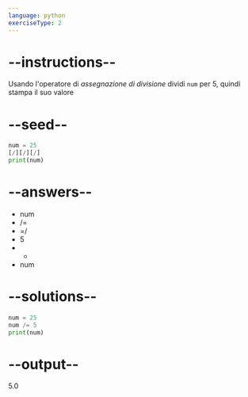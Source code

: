 ```yaml
---
language: python
exerciseType: 2
---
```


# --instructions--

Usando l'operatore di *assegnazione di divisione* dividi `num` per 5, quindi stampa il suo valore

# --seed--

```python
num = 25
[/][/][/]
print(num)
```

# --answers--

- num 
- /= 
- =/ 
- 5
- - 
- num 

# --solutions--

```python
num = 25
num /= 5
print(num)
```

# --output--

5.0

